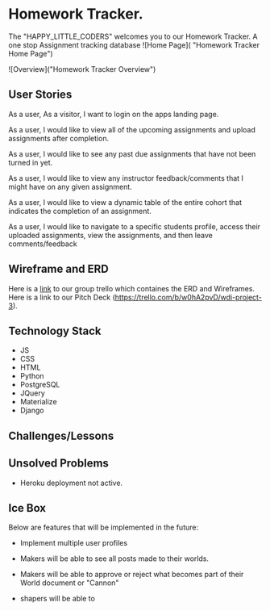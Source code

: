 # Homework Tracker.

The "HAPPY_LITTLE_CODERS" welcomes you to our Homework Tracker. A one stop Assignment tracking database 
![Home Page]( "Homework Tracker Home Page")

![Overview]("Homework Tracker Overview")

## User Stories

As a user, As a visitor, I want to login on the apps landing page.

As a user, I would like to view all of the upcoming assignments and upload assignments after completion.

As a user, I would like to see any past due assignments that have not been turned in yet. 

As a user, I would like to view any instructor feedback/comments that I might have on any given assignment.

As a user, I would like to view a dynamic table of the entire cohort that indicates the completion of an assignment.

As a user, I would like to navigate to a specific students profile, access their uploaded assignments, view the assignments, and then leave comments/feedback

## Wireframe and ERD

Here is a [link](https://trello.com/b/w0hA2pvD/wdi-project-3) to our group trello which containes the ERD and Wireframes.
Here is a link to our Pitch Deck (https://trello.com/b/w0hA2pvD/wdi-project-3).

## Technology Stack

-   JS
-   CSS
-   HTML
-   Python
-   PostgreSQL
-   JQuery
-   Materialize
-   Django


## Challenges/Lessons


## Unsolved Problems


+ Heroku deployment not active.

## Ice Box

Below are features that will be implemented in the future:
+ Implement multiple user profiles

+ Makers will be able to see all posts made to their worlds.

+ Makers will be able to approve or reject what becomes part of their World document or "Cannon"

+ shapers will be able to
